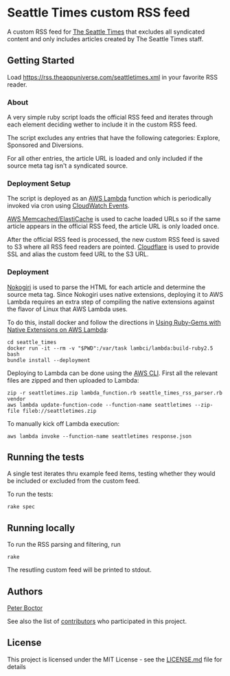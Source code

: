 # Seattle Times custom RSS feed

A custom RSS feed for [The Seattle Times](https://www.seattletimes.com) that excludes all syndicated content and only includes articles created by The Seattle Times staff.

## Getting Started

Load https://rss.theappuniverse.com/seattletimes.xml in your favorite RSS reader.

### About

A very simple ruby script loads the official RSS feed and iterates through each element deciding wether to include it in the custom RSS feed.

The script excludes any entries that have the following categories: Explore, Sponsored and Diversions.

For all other entries, the article URL is loaded and only included if the source meta tag isn't a syndicated source.

### Deployment Setup

The script is deployed as an [AWS Lambda](https://aws.amazon.com/lambda/) function which is periodically invoked via cron using [CloudWatch Events](https://docs.aws.amazon.com/AmazonCloudWatch/latest/events/Create-CloudWatch-Events-Scheduled-Rule.html).

[AWS Memcached/ElastiCache](https://aws.amazon.com/elasticache/memcached/) is used to cache loaded URLs so if the same article appears in the official RSS feed, the article URL is only loaded once.

After the official RSS feed is processed, the new custom RSS feed is saved to S3 where all RSS feed readers are pointed. [Cloudflare](https://www.cloudflare.com) is used to provide SSL and alias the custom feed URL to the S3 URL.

### Deployment

[Nokogiri](https://nokogiri.org) is used to parse the HTML for each article and determine the source meta tag.
Since Nokogiri uses native extensions, deploying it to AWS Lambda requires an extra step of compiling the native extensions against the flavor of Linux that AWS Lambda uses.

To do this, install docker and follow the directions in [Using Ruby-Gems with Native Extensions on AWS Lambda](https://blog.francium.tech/using-ruby-gems-with-native-extensions-on-aws-lambda-aa4a3b8862c9):

```
cd seattle_times
docker run -it --rm -v "$PWD":/var/task lambci/lambda:build-ruby2.5 bash
bundle install --deployment
```
Deploying to Lambda can be done using the [AWS CLI](https://aws.amazon.com/cli/). First all the relevant files are zipped and then uploaded to Lambda:

```
zip -r seattletimes.zip lambda_function.rb seattle_times_rss_parser.rb vendor
aws lambda update-function-code --function-name seattletimes --zip-file fileb://seattletimes.zip
```

To manually kick off Lambda execution:
```
aws lambda invoke --function-name seattletimes response.json
```

## Running the tests

A single test iterates thru example feed items, testing whether they would be included or excluded from the custom feed.

To run the tests:

```
rake spec
```

## Running locally

To run the RSS parsing and filtering, run

```
rake
```

The resutling custom feed will be printed to stdout.

## Authors

[Peter Boctor](https://github.com/boctor)

See also the list of [contributors](https://github.com/your/project/contributors) who participated in this project.

## License

This project is licensed under the MIT License - see the [LICENSE.md](LICENSE.md) file for details

